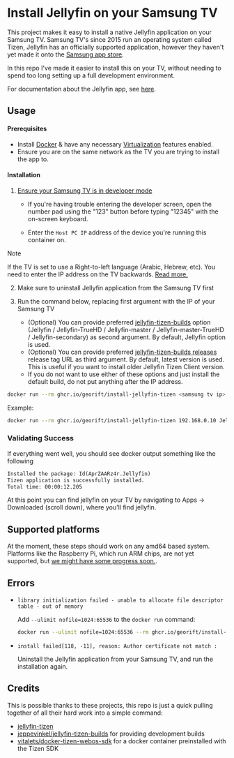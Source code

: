 # Install Jellyfin on your Samsung TV

This project makes it easy to install a native Jellyfin application on your
Samsung TV. Samsung TV's since 2015 run an operating system called Tizen,
Jellyfin has an officially supported application, however they haven't yet made
it onto the [Samsung app store](https://github.com/jellyfin/jellyfin-tizen/issues/94).

In this repo I've made it easier to install this on your TV, without needing to
spend too long setting up a full development environment.

For documentation about the Jellyfin app, see [here](https://github.com/jellyfin/jellyfin-tizen).

## Usage

#### Prerequisites
- Install [Docker](https://www.docker.com/get-started/) & have any necessary [Virtualization](https://support.microsoft.com/en-us/windows/enable-virtualization-on-windows-11-pcs-c5578302-6e43-4b4b-a449-8ced115f58e1) features enabled.
- Ensure you are on the same network as the TV you are trying to install the app to.
#### Installation
1. [Ensure your Samsung TV is in developer mode](https://developer.samsung.com/smarttv/develop/getting-started/using-sdk/tv-device.html#Connecting-the-TV-and-SDK)

   - If you're having trouble entering the developer screen, open the number pad using the "123" button before typing "12345" with the on-screen keyboard.

   - Enter the `Host PC IP` address of the device you're running this container on.

> [!NOTE]
> If the TV is set to use a Right-to-left language (Arabic, Hebrew, etc). You need to enter the IP address on the TV backwards. [Read more.](https://github.com/Georift/install-jellyfin-tizen/issues/30)

2. Make sure to uninstall Jellyfin application from the Samsung TV first

3. Run the command below, replacing first argument with the IP of your Samsung TV

   - (Optional) You can provide preferred [jellyfin-tizen-builds](https://github.com/jeppevinkel/jellyfin-tizen-builds) option (Jellyfin / Jellyfin-TrueHD / Jellyfin-master / Jellyfin-master-TrueHD / Jellyfin-secondary) as second argument. By default, Jellyfin option is used.
   - (Optional) You can provide preferred [jellyfin-tizen-builds releases](https://github.com/jeppevinkel/jellyfin-tizen-builds/releases) release tag URL as third argument. By default, latest version is used. This is useful if you want to install older Jellyfin Tizen Client version.
   - If you do not want to use either of these options and just install the default build, do not put anything after the IP address.

```bash
docker run --rm ghcr.io/georift/install-jellyfin-tizen <samsung tv ip> <build option> <tag url>
```

Example:

```bash
docker run --rm ghcr.io/georift/install-jellyfin-tizen 192.168.0.10 Jellyfin-TrueHD "https://github.com/jeppevinkel/jellyfin-tizen-builds/releases/tag/2024-05-13-0139"
```

### Validating Success

If everything went well, you should see docker output something like the following

```txt
Installed the package: Id(AprZAARz4r.Jellyfin)
Tizen application is successfully installed.
Total time: 00:00:12.205
```

At this point you can find jellyfin on your TV by navigating to Apps -> Downloaded (scroll down), where you'll find jellyfin.

## Supported platforms

At the moment, these steps should work on any amd64 based system. Platforms
like the Raspberry Pi, which run ARM chips, are not yet supported, but
[we might have some progress soon.](https://github.com/Georift/install-jellyfin-tizen/issues/10).

## Errors

- `library initialization failed - unable to allocate file descriptor table - out of memory`

  Add `--ulimit nofile=1024:65536` to the `docker run` command:

  ```bash
  docker run --ulimit nofile=1024:65536 --rm ghcr.io/georift/install-jellyfin-tizen <samsung tv ip> <build option> <tag url>
  ```

- `install failed[118, -11], reason: Author certificate not match :`

  Uninstall the Jellyfin application from your Samsung TV, and run the installation again.

## Credits

This is possible thanks to these projects, this repo is just a quick pulling together
of all their hard work into a simple command:

- [jellyfin-tizen](https://github.com/jellyfin/jellyfin-tizen)
- [jeppevinkel/jellyfin-tizen-builds](https://github.com/jeppevinkel/jellyfin-tizen-builds) for providing development builds
- [vitalets/docker-tizen-webos-sdk](https://github.com/vitalets/docker-tizen-webos-sdk) for a docker container preinstalled with the Tizen SDK
